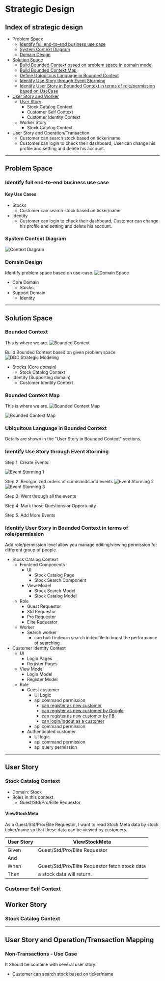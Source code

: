 # Strategic Design

## Index of strategic design

- [Problem Space](#problem-space)
  - [Identify full end-to-end business use case](#identify-full-end-to-end-business-use-case)
  - [System Context Diagram](#system-context-diagram)
  - [Domain Design](#solution-space)
- [Solution Space](#solution-space)
  - [Build Bounded Context based on problem space in domain model](#bounded-context)
  - [Build Bounded Context Map](#bounded-context-map)
  - [Define Ubiquitous Language in Bounded Context](#ubiquitous-language-in-bounded-context)
  - [Identify Use Story through Event Storming](#identify-use-story-through-event-storming)
  - [Identify User Story in Bounded Context in terms of role/permission based on UseCase](#Identify-User-Story-in-Bounded-Context-in-terms-of-role/permission)
- [User Story and Worker](#user-story-and-worker)
  - [User Story](#user-story)
    - Stock Catalog Context
    - Customer Self Context
    - Customer Identity Context
  - Worker Story
    - Stock Catalog Context
- User Story and Operation/Transaction
  - Customer can search stock based on ticker/name
  - Customer can login to check their dashboard, User can change his profile and setting and delete his account.

---

## Problem Space

### Identify full end-to-end business use case

#### Key Use Cases

- Stocks
  - Customer can search stock based on ticker/name
- Identity
  - Customer can login to check their dashboard, Customer can change his profile and setting and delete his account.

### System Context Diagram

![Context Diagram](https://drive.google.com/uc?export=view&id=11aahv1AVkL5KmEKIhOmOG_niSMf9ewPd)

### Domain Design

Identify problem space based on use-case.
![Domain Space](https://drive.google.com/uc?export=view&id=1szCzGOaO-4HMiGlpMG9w3wcPiCl3m7RP)

- Core Domain
  - Stocks
- Support Domain
  - Identity

---

## Solution Space

### Bounded Context

This is where we are.
![Bounded Context](https://drive.google.com/uc?export=view&id=1CQNPOaMt0EatZdqk7f0hSYfFUJtQ01av)

Build Bounded Context based on given problem space
![DDD Strategic Modeling](https://drive.google.com/uc?export=view&id=1d-szfAEt007TA4P8guNXtJH7btEh9g5V)

- Stocks (Core domain)
  - Stock Catalog Context
- Identity (Supporting domain)
  - Customer Identity Context

### Bounded Context Map

This is where we are.
![Bounded Context Map](https://drive.google.com/uc?export=view&id=1Ia7pqXzZqDuesVp5UKYyHXSdrk6RhMqx)

![Bounded Context Map](https://drive.google.com/uc?export=view&id=1depvWascxHivu9x4g5wqLAFWWQVSQ8uc)

### Ubiquitous Language in Bounded Context

Details are shown in the "User Story in Bounded Context" sections.

### Identify Use Story through Event Storming

Step 1. Create Events:

![Event Storming 1](https://drive.google.com/uc?export=view&id=1iZ3YWvimrBxGxtJiAChZkKzfWI3kJsMC)

Step 2. Reorganized orders of commands and events
![Event Storming 2](https://drive.google.com/uc?export=view&id=1EuV8FM4EHdas2aqCi0YqfHAuFiRtBz_L)
![Event Storming 3](https://drive.google.com/uc?export=view&id=1fzI3wXAEqzxSCdvmHYjYnwuiNcSKzMPL)

Step 3. Went through all the events

Step 4. Mark those Questions or Opportunity

Step 5. Add More Events

### Identify User Story in Bounded Context in terms of role/permission

Add role/permission level allow you manage editing/viewing permission for different group of people.

- Stock Catalog Context
  - Frontend Components
    - UI
      - Stock Catalog Page
      - Stock Search Component
    - View Model
      - Stock Search Model
      - Stock Catalog Model
  - Role
    - Guest Requestor
    - Std Requestor
    - Pro Requestor
    - Elite Requestor
  - Worker
    - Search worker
      - can build index in search index file to boost the performance of searching
- Customer Identity Context
  - UI
    - Login Pages
    - Register Pages
  - View Model
    - Login Model
    - Register Model
  - Role
    - Guest customer
      - UI Logic
      - api command permission
        - [can register as new customer](https://hackmd.io/ehhqc9QXTIC_99rqqAzTUg#Register-a-new-account)
        - [can register as new customer by Google](https://hackmd.io/ehhqc9QXTIC_99rqqAzTUg?both#Register-a-new-account-by-google)
        - [can register as new customer by FB](https://hackmd.io/ehhqc9QXTIC_99rqqAzTUg?both#Register-a-new-account-by-fb)
        - [can login/logout as a customer](https://hackmd.io/ehhqc9QXTIC_99rqqAzTUg#Login)
      - api command permission
    - Authenticated customer
      - UI logic
      - api command permission
      - api query permission

---

## User Story

### Stock Catalog Context

- Domain: Stock
- Roles in this context
  - Guest/Std/Pro/Elite Requestor

#### ViewStockMeta

As a Guest/Std/Pro/Elite Requestor, I want to read Stock Meta data by stock ticker/name so that these data can be viewed by customers.

| User Story | ViewStockMeta                                  |
| ---------- | ---------------------------------------------- |
| Given      | Guest/Std/Pro/Elite Requestor                  |
| And        |                                                |
| When       | Guest/Std/Pro/Elite Requestor fetch stock data |
| Then       | a stock data will return.                      |

### Customer Self Context

## Worker Story

### Stock Catalog Context

---

## User Story and Operation/Transaction Mapping

### Non-Transactions - Use Case

It Should be combine with several user story.

- Customer can search stock based on ticker/name
